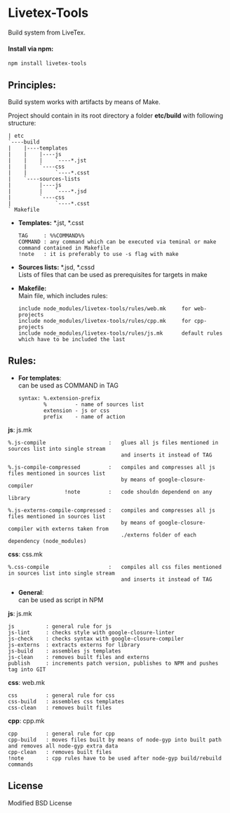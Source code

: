 # Livetex-Tools

Build system from LiveTex.

#### Install via npm:
    npm install livetex-tools


## Principles: 

Build system works with artifacts by means of Make.

Project should contain in its root directory a folder **etc/build** with following structure:

    | etc
    `----build  
    |    |----templates  
    |    |    |----js  
    |    |    |    `----*.jst  
    |    |    `----css  
    |    |         `----*.csst  
    |    `----sources-lists  
    |         |----js  
    |         |    `----*.jsd  
    |         `----css  
    |              `----*.csst  
    ` Makefile  
    
+ **Templates:** *.jst, *.csst  
    ```
    TAG     : %%COMMAND%%    
    COMMAND : any command which can be executed via teminal or make command contained in Makefile  
    !note   : it is preferably to use -s flag with make 
    ```

+ **Sources lists:** *.jsd, *.cssd  
Lists of files that can be used as prerequisites for targets in make  

+ **Makefile:**  
Main file, which includes rules:  
    
    ```
    include node_modules/livetex-tools/rules/web.mk     for web-projects  
    include node_modules/livetex-tools/rules/cpp.mk     for cpp-projects  
    include node_modules/livetex-tools/rules/js.mk      default rules which have to be included the last  
    ```

## Rules: 

+ **For templates**:     
can be used as COMMAND in TAG   

    ```
    syntax: %.extension-prefix
            %         - name of sources list
            extension - js or css
            prefix    - name of action
    ```
    
**js**: js.mk    

    %.js-compile                    :   glues all js files mentioned in sources list into single stream   
                                        and inserts it instead of TAG
                                        
    %.js-compile-compressed         :   compiles and compresses all js files mentioned in sources list   
                                        by means of google-closure-compiler  
                      !note         :   code shouldn dependend on any library
                                        
    %.js-externs-compile-compressed :   compiles and compresses all js files mentioned in sources list   
                                        by means of google-closure-compiler with externs taken from  
                                        ./externs folder of each dependency (node_modules)
    
**css**: css.mk  

    %.css-compile                   :   compiles all css files mentioned in sources list into single stream   
                                        and inserts it instead of TAG

+ **General**:  
can be used as script in NPM  

**js**: js.mk  
    
    js          : general rule for js  
    js-lint     : checks style with google-closure-linter  
    js-check    : checks syntax with google-closure-compiler     
    js-externs  : extracts externs for library   
    js-build    : assembles js templates  
    js-clean    : removes built files and externs  
    publish     : increments patch version, publishes to NPM and pushes tag into GIT  
    
**css**: web.mk     
    
    css         : general rule for css  
    css-build   : assembles css templates  
    css-clean   : removes built files  
    
**cpp**: cpp.mk   
    
    cpp         : general rule for cpp  
    cpp-build   : moves files built by means of node-gyp into built path and removes all node-gyp extra data  
    cpp-clean   : removes built files  
    !note       : cpp rules have to be used after node-gyp build/rebuild commands  
    
    
## License

Modified BSD License

